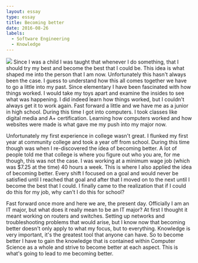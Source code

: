 ```yaml
---
layout: essay
type: essay
title: Becoming better
date: 2016-08-26
labels:
  - Software Engineering
  - Knowledge
---
```

<img src="Rileymiyamoto.github.io/RileyMiyamoto.github.io/images/evolution-of-man.jpg">
  Since I was a child I was taught that whenever I do something, that I should try my best and become the best that I could be. 
This idea is what shaped me into the person that I am now. Unfortunately this hasn't always been the case. I guess to understand how 
this all comes together we have to go a little into my past. Since elementary I have been fascinated with how things worked. I would take my toys
apart and examine the insides to see what was happening. I did indeed learn how things worked, but I couldn't always get it to work again. Fast forward
a little and we have me as a junior in high school. During this time I got into computers. I took classes like digital media and A+ certification. 
Learning how computers worked and how websites were made is what gave me my push into my major now.

  Unfortunately my first experience in college wasn't great. I flunked my first year at community college and took a year off from school. During this time
  though was when I re-discovered the idea of becoming better. A lot of people told me that college is where you figure out who you are, for me though, this
  was not the case. I was working at a minimum wage job (which was $7.25 at the time) 40 hours a week. This is where I also applied the idea of becoming better.
  Every shift I focused on a goal and would never be satisfied until I reached that goal and after that I moved on to the next until I become the best that I could.
  I finally came to the realization that if I could do this for my job, why can't I do this for school?
  
  Fast forward once more and here we are, the present day. Officially I am an IT major, but what does it really mean to be an IT major? At first I thought
  it meant working on routers and switches. Setting up networks and troubleshooting problems that would arise, but I know now that becoming better doesn't only apply 
  to what my focus, but to everything. Knowledge is very important, it's the greatest tool that anyone can have. So to become better I have to gain the
  knowledge that is contained within Computer Science as a whole and strive to become better at each aspect. This is what's going to lead to me becoming better.
